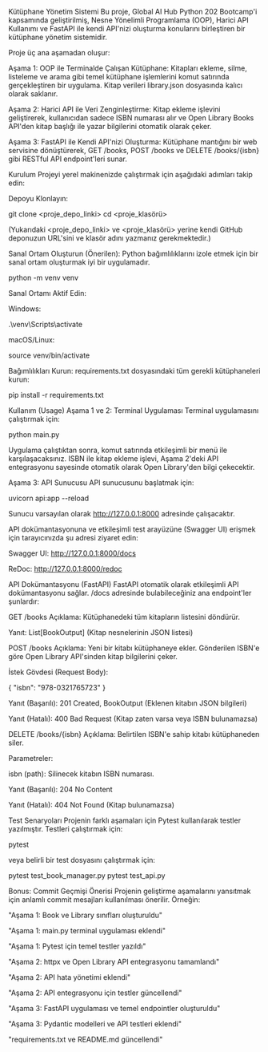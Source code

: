 Kütüphane Yönetim Sistemi
Bu proje, Global AI Hub Python 202 Bootcamp'i kapsamında geliştirilmiş, Nesne Yönelimli Programlama (OOP), Harici API Kullanımı ve FastAPI ile kendi API'nizi oluşturma konularını birleştiren bir kütüphane yönetim sistemidir.

Proje üç ana aşamadan oluşur:

Aşama 1: OOP ile Terminalde Çalışan Kütüphane: Kitapları ekleme, silme, listeleme ve arama gibi temel kütüphane işlemlerini komut satırında gerçekleştiren bir uygulama. Kitap verileri library.json dosyasında kalıcı olarak saklanır.

Aşama 2: Harici API ile Veri Zenginleştirme: Kitap ekleme işlevini geliştirerek, kullanıcıdan sadece ISBN numarası alır ve Open Library Books API'den kitap başlığı ile yazar bilgilerini otomatik olarak çeker.

Aşama 3: FastAPI ile Kendi API'nizi Oluşturma: Kütüphane mantığını bir web servisine dönüştürerek, GET /books, POST /books ve DELETE /books/{isbn} gibi RESTful API endpoint'leri sunar.

Kurulum
Projeyi yerel makinenizde çalıştırmak için aşağıdaki adımları takip edin:

Depoyu Klonlayın:

git clone <proje_depo_linki>
cd <proje_klasörü>

(Yukarıdaki <proje_depo_linki> ve <proje_klasörü> yerine kendi GitHub deponuzun URL'sini ve klasör adını yazmanız gerekmektedir.)

Sanal Ortam Oluşturun (Önerilen):
Python bağımlılıklarını izole etmek için bir sanal ortam oluşturmak iyi bir uygulamadır.

python -m venv venv

Sanal Ortamı Aktif Edin:

Windows:

.\venv\Scripts\activate

macOS/Linux:

source venv/bin/activate

Bağımlılıkları Kurun:
requirements.txt dosyasındaki tüm gerekli kütüphaneleri kurun:

pip install -r requirements.txt

Kullanım (Usage)
Aşama 1 ve 2: Terminal Uygulaması
Terminal uygulamasını çalıştırmak için:

python main.py

Uygulama çalıştıktan sonra, komut satırında etkileşimli bir menü ile karşılaşacaksınız. ISBN ile kitap ekleme işlevi, Aşama 2'deki API entegrasyonu sayesinde otomatik olarak Open Library'den bilgi çekecektir.

Aşama 3: API Sunucusu
API sunucusunu başlatmak için:

uvicorn api:app --reload

Sunucu varsayılan olarak http://127.0.0.1:8000 adresinde çalışacaktır.

API dokümantasyonuna ve etkileşimli test arayüzüne (Swagger UI) erişmek için tarayıcınızda şu adresi ziyaret edin:

Swagger UI: http://127.0.0.1:8000/docs

ReDoc: http://127.0.0.1:8000/redoc

API Dokümantasyonu (FastAPI)
FastAPI otomatik olarak etkileşimli API dokümantasyonu sağlar. /docs adresinde bulabileceğiniz ana endpoint'ler şunlardır:

GET /books
Açıklama: Kütüphanedeki tüm kitapların listesini döndürür.

Yanıt: List[BookOutput] (Kitap nesnelerinin JSON listesi)

POST /books
Açıklama: Yeni bir kitabı kütüphaneye ekler. Gönderilen ISBN'e göre Open Library API'sinden kitap bilgilerini çeker.

İstek Gövdesi (Request Body):

{
  "isbn": "978-0321765723"
}

Yanıt (Başarılı): 201 Created, BookOutput (Eklenen kitabın JSON bilgileri)

Yanıt (Hatalı): 400 Bad Request (Kitap zaten varsa veya ISBN bulunamazsa)

DELETE /books/{isbn}
Açıklama: Belirtilen ISBN'e sahip kitabı kütüphaneden siler.

Parametreler:

isbn (path): Silinecek kitabın ISBN numarası.

Yanıt (Başarılı): 204 No Content

Yanıt (Hatalı): 404 Not Found (Kitap bulunamazsa)

Test Senaryoları
Projenin farklı aşamaları için Pytest kullanılarak testler yazılmıştır. Testleri çalıştırmak için:

pytest

veya belirli bir test dosyasını çalıştırmak için:

pytest test_book_manager.py
pytest test_api.py

Bonus: Commit Geçmişi Önerisi
Projenin geliştirme aşamalarını yansıtmak için anlamlı commit mesajları kullanılması önerilir. Örneğin:

"Aşama 1: Book ve Library sınıfları oluşturuldu"

"Aşama 1: main.py terminal uygulaması eklendi"

"Aşama 1: Pytest için temel testler yazıldı"

"Aşama 2: httpx ve Open Library API entegrasyonu tamamlandı"

"Aşama 2: API hata yönetimi eklendi"

"Aşama 2: API entegrasyonu için testler güncellendi"

"Aşama 3: FastAPI uygulaması ve temel endpointler oluşturuldu"

"Aşama 3: Pydantic modelleri ve API testleri eklendi"

"requirements.txt ve README.md güncellendi"